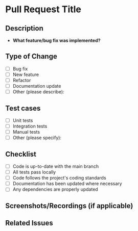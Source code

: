 # Pull Request Title

## Description
- **What feature/bug fix was implemented?**

## Type of Change
- [ ] Bug fix
- [ ] New feature
- [ ] Refactor
- [ ] Documentation update
- [ ] Other (please describe):

## Test cases
  - [ ] Unit tests
  - [ ] Integration tests
  - [ ] Manual tests
  - [ ] Other (please specify):

## Checklist
- [ ] Code is up-to-date with the main branch
- [ ] All tests pass locally
- [ ] Code follows the project's coding standards
- [ ] Documentation has been updated where necessary
- [ ] Any dependencies are properly updated

## Screenshots/Recordings (if applicable)

## Related Issues
